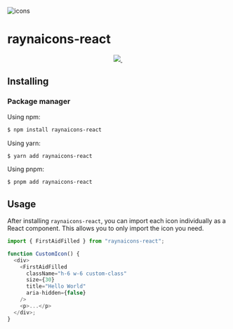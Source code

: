 ![icons](https://raw.githubusercontent.com/writeens/raynaicons/main/assets/icons.png)

# raynaicons-react

<p align="center">
  <a href="https://github.com/writeens/raynaicons/blob/master/license">
    <img src="https://img.shields.io/badge/License-MIT-yellow.svg" />
  </a>
  <a aria-label="build status" href="https://github.com/writeens/raynaicons/actions/workflows/ci.yml">
    <img alt="" src="https://github.com/writeens/raynaicons/actions/workflows/ci.yml/badge.svg?branch=main&event=push">
  </a>
</p>

## Installing

### Package manager

Using npm:

```bash
$ npm install raynaicons-react
```

Using yarn:

```bash
$ yarn add raynaicons-react
```

Using pnpm:

```bash
$ pnpm add raynaicons-react
```

## Usage

After installing `raynaicons-react`, you can import each icon individually as a React component. This allows you to only import the icon you need.

```js
import { FirstAidFilled } from "raynaicons-react";

function CustomIcon() {
  <div>
    <FirstAidFilled
      className="h-6 w-6 custom-class"
      size={30}
      title="Hello World"
      aria-hidden={false}
    />
    <p>...</p>
  </div>;
}
```
